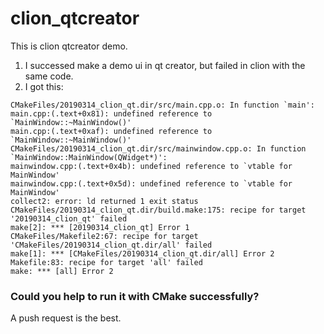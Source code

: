 # clion_qtcreator
This is clion qtcreator demo.
1. I successed make a demo ui in qt creator, but failed in clion with the same code.
2. I got this:
```shell
CMakeFiles/20190314_clion_qt.dir/src/main.cpp.o: In function `main':
main.cpp:(.text+0x81): undefined reference to `MainWindow::~MainWindow()'
main.cpp:(.text+0xaf): undefined reference to `MainWindow::~MainWindow()'
CMakeFiles/20190314_clion_qt.dir/src/mainwindow.cpp.o: In function `MainWindow::MainWindow(QWidget*)':
mainwindow.cpp:(.text+0x4b): undefined reference to `vtable for MainWindow'
mainwindow.cpp:(.text+0x5d): undefined reference to `vtable for MainWindow'
collect2: error: ld returned 1 exit status
CMakeFiles/20190314_clion_qt.dir/build.make:175: recipe for target '20190314_clion_qt' failed
make[2]: *** [20190314_clion_qt] Error 1
CMakeFiles/Makefile2:67: recipe for target 'CMakeFiles/20190314_clion_qt.dir/all' failed
make[1]: *** [CMakeFiles/20190314_clion_qt.dir/all] Error 2
Makefile:83: recipe for target 'all' failed
make: *** [all] Error 2
```

### Could you help to run it with CMake successfully?
A push request is the best.
